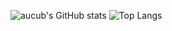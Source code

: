 ![aucub's GitHub stats](https://github-readme-stats.vercel.app/api?username=aucub&rank_icon=github&count_private=false&show_icons=true&theme=transparent)
![Top Langs](https://github-readme-stats.vercel.app/api/top-langs/?username=aucub&layout=compact)
